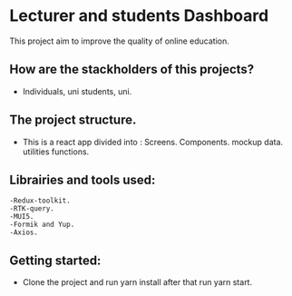 # Lecturer and students Dashboard

This project aim to improve the quality of online education.

## How are the stackholders of this projects?

- Individuals, uni students, uni.

## The project structure.

- This is a react app divided into :
  Screens.
  Components.
  mockup data.
  utilities functions.

## Librairies and tools used:

    -Redux-toolkit.
    -RTK-query.
    -MUI5.
    -Formik and Yup.
    -Axios.

## Getting started:

- Clone the project and run yarn install after that run yarn start.
